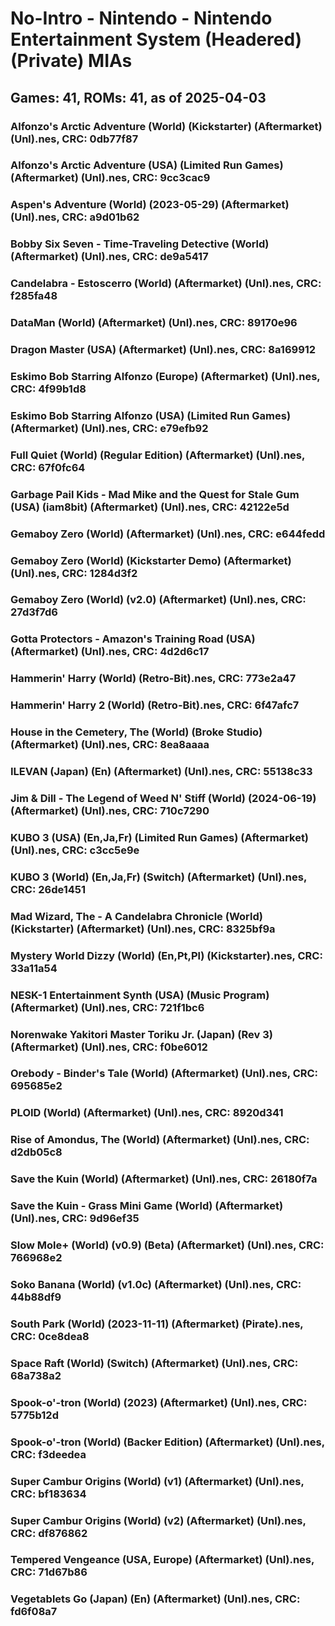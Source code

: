 # No-Intro - Nintendo - Nintendo Entertainment System (Headered) (Private) MIAs
## Games: 41, ROMs: 41, as of 2025-04-03

### Alfonzo's Arctic Adventure (World) (Kickstarter) (Aftermarket) (Unl).nes, CRC: 0db77f87
### Alfonzo's Arctic Adventure (USA) (Limited Run Games) (Aftermarket) (Unl).nes, CRC: 9cc3cac9
### Aspen's Adventure (World) (2023-05-29) (Aftermarket) (Unl).nes, CRC: a9d01b62
### Bobby Six Seven - Time-Traveling Detective (World) (Aftermarket) (Unl).nes, CRC: de9a5417
### Candelabra - Estoscerro (World) (Aftermarket) (Unl).nes, CRC: f285fa48
### DataMan (World) (Aftermarket) (Unl).nes, CRC: 89170e96
### Dragon Master (USA) (Aftermarket) (Unl).nes, CRC: 8a169912
### Eskimo Bob Starring Alfonzo (Europe) (Aftermarket) (Unl).nes, CRC: 4f99b1d8
### Eskimo Bob Starring Alfonzo (USA) (Limited Run Games) (Aftermarket) (Unl).nes, CRC: e79efb92
### Full Quiet (World) (Regular Edition) (Aftermarket) (Unl).nes, CRC: 67f0fc64
### Garbage Pail Kids - Mad Mike and the Quest for Stale Gum (USA) (iam8bit) (Aftermarket) (Unl).nes, CRC: 42122e5d
### Gemaboy Zero (World) (Aftermarket) (Unl).nes, CRC: e644fedd
### Gemaboy Zero (World) (Kickstarter Demo) (Aftermarket) (Unl).nes, CRC: 1284d3f2
### Gemaboy Zero (World) (v2.0) (Aftermarket) (Unl).nes, CRC: 27d3f7d6
### Gotta Protectors - Amazon's Training Road (USA) (Aftermarket) (Unl).nes, CRC: 4d2d6c17
### Hammerin' Harry (World) (Retro-Bit).nes, CRC: 773e2a47
### Hammerin' Harry 2 (World) (Retro-Bit).nes, CRC: 6f47afc7
### House in the Cemetery, The (World) (Broke Studio) (Aftermarket) (Unl).nes, CRC: 8ea8aaaa
### ILEVAN (Japan) (En) (Aftermarket) (Unl).nes, CRC: 55138c33
### Jim & Dill - The Legend of Weed N' Stiff (World) (2024-06-19) (Aftermarket) (Unl).nes, CRC: 710c7290
### KUBO 3 (USA) (En,Ja,Fr) (Limited Run Games) (Aftermarket) (Unl).nes, CRC: c3cc5e9e
### KUBO 3 (World) (En,Ja,Fr) (Switch) (Aftermarket) (Unl).nes, CRC: 26de1451
### Mad Wizard, The - A Candelabra Chronicle (World) (Kickstarter) (Aftermarket) (Unl).nes, CRC: 8325bf9a
### Mystery World Dizzy (World) (En,Pt,Pl) (Kickstarter).nes, CRC: 33a11a54
### NESK-1 Entertainment Synth (USA) (Music Program) (Aftermarket) (Unl).nes, CRC: 721f1bc6
### Norenwake Yakitori Master Toriku Jr. (Japan) (Rev 3) (Aftermarket) (Unl).nes, CRC: f0be6012
### Orebody - Binder's Tale (World) (Aftermarket) (Unl).nes, CRC: 695685e2
### PLOID (World) (Aftermarket) (Unl).nes, CRC: 8920d341
### Rise of Amondus, The (World) (Aftermarket) (Unl).nes, CRC: d2db05c8
### Save the Kuin (World) (Aftermarket) (Unl).nes, CRC: 26180f7a
### Save the Kuin - Grass Mini Game (World) (Aftermarket) (Unl).nes, CRC: 9d96ef35
### Slow Mole+ (World) (v0.9) (Beta) (Aftermarket) (Unl).nes, CRC: 766968e2
### Soko Banana (World) (v1.0c) (Aftermarket) (Unl).nes, CRC: 44b88df9
### South Park (World) (2023-11-11) (Aftermarket) (Pirate).nes, CRC: 0ce8dea8
### Space Raft (World) (Switch) (Aftermarket) (Unl).nes, CRC: 68a738a2
### Spook-o'-tron (World) (2023) (Aftermarket) (Unl).nes, CRC: 5775b12d
### Spook-o'-tron (World) (Backer Edition) (Aftermarket) (Unl).nes, CRC: f3deedea
### Super Cambur Origins (World) (v1) (Aftermarket) (Unl).nes, CRC: bf183634
### Super Cambur Origins (World) (v2) (Aftermarket) (Unl).nes, CRC: df876862
### Tempered Vengeance (USA, Europe) (Aftermarket) (Unl).nes, CRC: 71d67b86
### Vegetablets Go (Japan) (En) (Aftermarket) (Unl).nes, CRC: fd6f08a7
